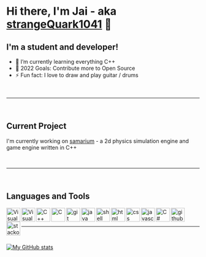 # Hi there, I'm Jai - aka [strangeQuark1041][github] 👋 

## I'm a student and developer!

- 🌱 I’m currently learning everything C++
- 🥅 2022 Goals: Contribute more to Open Source
- ⚡ Fun fact: I love to draw and play guitar / drums

<br/>

 ---

<br/>

## Current Project

I'm currently working on [samarium](https://github.com/strangeQuark1041/samarium) - a 2d physics simulation engine and game engine written in C++

<br/>

 ---

<br/>

## Languages and Tools
<img align="left" width="36px" alt="Visual Studio" src="https://img.icons8.com/color/48/000000/visual-studio-2019.png"/>
<img align="left" width="36px" alt="Visual Studio Code" src="https://img.icons8.com/fluency/48/000000/visual-studio-code-2019.png"/>
<img align="left" width="36px" alt="C++" src="https://img.icons8.com/color/48/000000/c-plus-plus-logo.png"/>
<img align="left" width="36px" alt="C" src="https://img.icons8.com/color/48/000000/c-programming.png"/>
<img align="left" width="36px" alt="git" src="https://img.icons8.com/color/48/000000/git.png"/>
<img align="left" width="36px" alt="java" src="https://img.icons8.com/color/48/000000/java-coffee-cup-logo--v1.png"/>
<img align="left" width="36px" alt="shell" src="https://img.icons8.com/doodle/48/000000/console--v2.png"/>
<img align="left" width="36px" alt="html" src="https://img.icons8.com/color/48/000000/html-5--v1.png"/>
<img align="left" width="36px" alt="css" src="https://img.icons8.com/color/50/000000/css3.png"/>
<img align="left" width="36px" alt="javascript" src="https://img.icons8.com/color/48/000000/javascript--v1.png"/>
<img align="left" width="36px" alt="C#" src="https://img.icons8.com/color/48/000000/c-sharp-logo.png"/>
<img align="left" width="36px" alt="github" src="https://img.icons8.com/material-sharp/48/000000/github.png"/>
<img align="left" width="36px" alt="stackoverflow" src="https://img.icons8.com/color/48/000000/stackoverflow.png"/>

<br/>
<br/>

---

<br/>

[![My GitHub stats](https://github-readme-stats.vercel.app/api?username=strangeQuark1041&hide=contribs,issues&count_private=true&theme=radical&border_radius=10&bg_color=0,120a2b,2F0743)](https://github.com/anuraghazra/github-readme-stats)

[github]: https://github.com/strangeQuark1041
